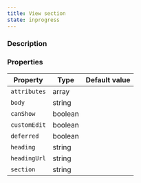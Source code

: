 ```yaml
---
title: View section
state: inprogress
---
```


### Description

### Properties

| Property              | Type    | Default value |
|-----------------------|---------|---------------|
| `attributes`          | array   |               |
| `body`                | string  |               |
| `canShow`             | boolean |               |
| `customEdit`          | boolean |               |
| `deferred`            | boolean |               |
| `heading`             | string  |               |
| `headingUrl`          | string  |               |
| `section`             | string  |               |
